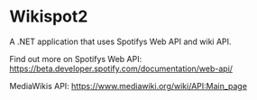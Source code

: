 # Wikispot2

A .NET application that uses Spotifys Web API and wiki API.

Find out more on Spotifys Web API: https://beta.developer.spotify.com/documentation/web-api/

MediaWikis API: https://www.mediawiki.org/wiki/API:Main_page
